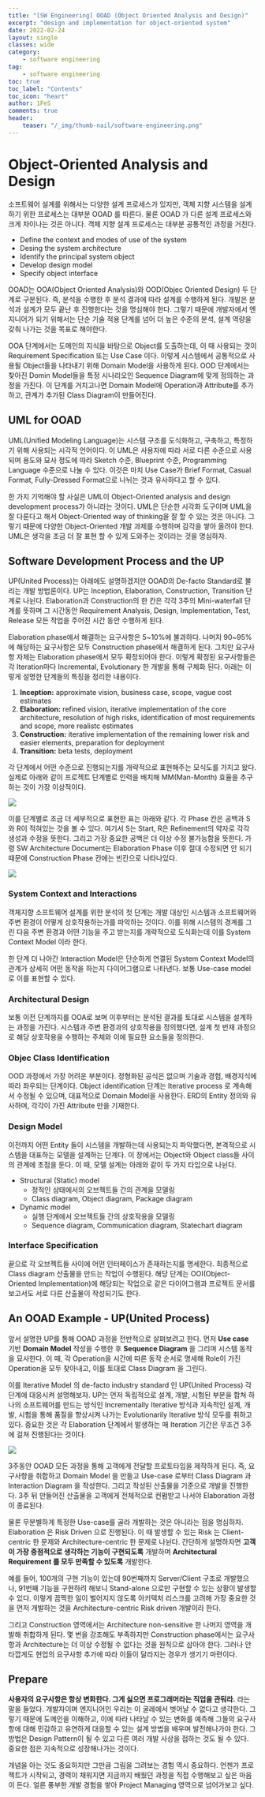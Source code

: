 ```yaml
---
title: "[SW Engineering] OOAD (Object Oriented Analysis and Design)"
excerpt: "design and implementation for object-oriented system"
date: 2022-02-24
layout: single
classes: wide
category:
    - software engineering
tag:
    - software engineering
toc: true
toc_label: "Contents"
toc_icon: "heart"
author: 1FeS
comments: true
header:
    teaser: "/_img/thumb-nail/software-engineering.png"
---
```


# Object-Oriented Analysis and Design

소프트웨어 설계를 위해서는 다양한 설계 프로세스가 있지만, 객체 지향 시스템을 설계하기 위한 프로세스는 대부분 OOAD 를 따른다. 물론 OOAD 가 다른 설계 프로세스와 크게 차이나는 것은 아니다. 객체 지향 설계 프로세스는 대부분 공통적인 과정을 거친다.

- Define the context and modes of use of the system
- Desing the system architecture
- Identify the principal system object
- Develop design model
- Specify object interface

OOAD는 OOA(Object Oriented Analysis)와 OOD(Objec Oriented Design) 두 단계로 구분된다. 즉, 분석을 수행한 후 분석 결과에 따라 설계를 수행하게 된다. 개발은 분석과 설계가 모두 끝난 후 진행한다는 것을 명심해야 한다. 그렇기 때문에 개발자에서 엔지니어가 되기 위해서는 단순 기술 적용 단계를 넘어 더 높은 수준의 분석, 설계 역량을 갖춰 나가는 것을 목표로 해야한다.

OOA 단계에서는 도메인의 지식을 바탕으로 Object를 도출하는데, 이 때 사용되는 것이 Requirement Specification 또는 Use Case 이다. 이렇게 시스템에서 공통적으로 사용될 Object들을 나타내기 위해 Domain Model을 사용하게 된다. OOD 단계에서는 찾아진 Domin Model들을 특정 시나리오인 Sequence Diagram에 맞게 정의하는 과정을 가진다. 이 단계를 거치고나면 Domain Model에 Operation과 Attribute를 추가하고, 관계가 추가된 Class Diagram이 만들어진다.

## UML for OOAD

UML(Unified Modeling Language)는 시스템 구조를 도식화하고, 구축하고, 특정하기 위해 사용되는 시각적 언어이다. 이 UML은 사용자에 따라 서로 다른 수준으로 사용되며 용도와 묘사 정도에 따라 Sketch 수준, Blueprint 수준, Programming Language 수준으로 나눌 수 있다. 이것은 마치 Use Case가 Brief Format, Casual Format, Fully-Dressed Format으로 나뉘는 것과 유사하다고 할 수 있다.

한 가지 기억해야 할 사실은 UML이 Object-Oriented analysis and design development process가 아니라는 것이다. UML은 단순한 시각화 도구이며 UML을 잘 다룬다고 해서 Object-Oriented way of thinking을 잘 할 수 있는 것은 아니다. 그렇기 때문에 다양한 Object-Oriented 개발 과제를 수행하며 감각을 쌓아 올려야 한다. UML은 생각을 조금 더 잘 표현 할 수 있게 도와주는 것이라는 것을 명심하자.

## Software Development Process and the UP

UP(United Process)는 아래에도 설명하겠지만 OOAD의 De-facto Standard로 불리는 개발 방법론이다. UP는 Inception, Elaboration, Construction, Transition 단계로 나뉜다. Elaboration과 Construction의 한 칸은 각각 3주의 Mini-waterfall 단계를 뜻하며 그 시간동안 Requirement Analysis, Design, Implementation, Test, Release 모든 작업을 주어진 시간 동안 수행하게 된다.

Elaboration phase에서 해결하는 요구사항은 5~10%에 불과하다. 나머지 90~95%에 해당하는 요구사항은 모두 Construction phase에서 해결하게 된다. 그치만 요구사항 자체는 Elaboration phase에서 모두 확정되어야 한다. 이렇게 확정된 요구사항들은 각 Iteration마다 Incremental, Evolutionary 한 개발을 통해 구체화 된다. 아래는 이렇게 설명한 단계들의 특징을 정리한 내용이다.

1. **Inception:** approximate vision, business case, scope, vague cost estimates
2. **Elaboration:** refined vision, iterative implementation of the core architecture, resolution of high risks, identification of most requirements and scope, more realistc estimates
3. **Construction:** iterative implementation of the remaining lower risk and easier elements, preparation for deployment
4. **Transition:** beta tests, deployment

각 단계에서 어떤 수준으로 진행되는지를 개략적으로 표현해주는 모식도를 가지고 왔다. 실제로 아래와 같이 프로젝트 단계별로 인력을 배치해 MM(Man-Month) 효율을 추구하는 것이 가장 이상적이다.

<img src="/_img/2022-08-22/up-disciplines.png">

이를 단계별로 조금 더 세부적으로 표현한 표는 아래와 같다. 각 Phase 칸은 공백과 S와 R이 적혀있는 것을 볼 수 있다. 여기서 S는 Start, R은 Refinement의 약자로 각각 생성과 수정을 뜻한다. 그리고 가장 중요한 공백은 더 이상 수정 불가능함을 뜻한다. 가령 SW Architecture Document는 Elaboration Phase 이후 절대 수정되면 안 되기 때문에 Construction Phase 칸에는 빈칸으로 나타나있다.

<img src="/_img/2022-08-22/table-sample-development-case-s-start-r-refine.png">

### System Context and Interactions

객체지향 소프트웨어 설계를 위한 분석의 첫 단계는 개발 대상인 시스템과 소프트웨어와 주변 환경이 어떻게 상호작용하는가를 파악하는 것이다. 이를 위해 시스템의 경계를 그린 다음 주변 환경과 어떤 기능을 주고 받는지를 개략적으로 도식화는데 이를 System Context Model 이라 한다.

한 단계 더 나아간 Interaction Model은 단순하게 연결된 System Context Model의 관계가 상세히 어떤 동작을 하는지 다이어그램으로 나타낸다. 보통 Use-case model 로 이를 표현할 수 있다.

### Architectural Design

보통 이전 단계까지를 OOA로 보며 이후부터는 분석된 결과를 토대로 시스템을 설계하는 과정을 가진다. 시스템과 주변 환경과의 상호작용을 정의했다면, 설계 첫 번재 과정으로 해당 상호작용을 수행하는 주체와 이에 필요한 요소들을 정의한다.

### Objec Class Identification

OOD 과정에서 가장 어려운 부분이다. 정형화된 공식은 없으며 기술과 경험, 배경지식에 따라 좌우되는 단계이다. Object identification 단계는 Iterative process 로 계속해서 수정될 수 있으며, 대표적으로 Domain Model을 사용한다. ERD의 Entity 정의와 유사하며, 각각이 가진 Attribute 만을 기재한다.

### Design Model

이전까지 어떤 Entity 들이 시스템을 개발하는데 사용되는지 파악했다면, 본격적으로 시스템을 대표하는 모델을 설계하는 단계다. 이 장에서는 Object와 Object class들 사이의 관계에 초점을 둔다. 이 때, 모델 설계는 아래와 같이 두 가지 타입으로 나뉜다.

- Structural (Static) model
    - 정적인 상태에서의 오브젝트들 간의 관계을 모델링
    - Class diagram, Object diagram, Package diagram
- Dynamic model
    - 실행 단계에서 오브젝트들 간의 상호작용을 모델링
    - Sequence diagram, Communication diagram, Statechart diagram

### Interface Specification

끝으로 각 오브젝트들 사이에 어떤 인터페이스가 존재하는지를 명세한다. 최종적으로 Class diagram 산출물을 만드는 작업이 수행된다. 해당 단계는 OOI(Object-Oriented Implementation)에 해당되는 작업으로 같은 다이어그램과 프로젝트 문서를 보고서도 서로 다른 산출물이 작성되기도 한다.

## An OOAD Example - UP(United Process)

앞서 설명한 UP를 통해 OOAD 과정을 전반적으로 살펴보려고 한다. 먼저 **Use case** 기반 **Domain Model** 작성을 수행한 후 **Sequence Diagram** 을 그리며 시스템 동작을 묘사한다. 이 때, 각 Operation을 시간에 따른 동작 순서로 명세해 Role이 가진 Operation을 모두 찾아내고, 이를 토대로 Class Diagram 을 그린다. 

이를 Iterative Model 의 de-facto industry standard 인 UP(United Process) 각 단계에 대응시켜 설명해보자. UP는 먼저 독립적으로 설계, 개발, 시험된 부분을 합쳐 하나의 소프트웨어를 만드는 방식인 Incrementally Iterative 방식과 지속적인 설계, 개발, 시험을 통해 품질을 향상시켜 나가는 Evolutionarily Iterative 방식 모두를 취하고 있다. 중요한 것은 각 Elaboration 단계에서 발생하는 매 Iteration 기간은 무조건 3주에 걸쳐 진행된다는 것이다.

<img src="/_img/2022-08-22/united-process.png">

3주동안 OOAD 모든 과정을 통해 고객에게 전달할 프로토타입을 제작하게 된다. 즉, 요구사항을 취합하고 Domain Model 을 만들고 Use-case 로부터 Class Diagram 과 Interaction Diagram 을 작성한다. 그리고 작성된 산출물을 기준으로 개발을 진행한다. 3주 뒤 만들어진 산출물을 고객에게 전체적으로 컨펌받고 나서야 Elaboration 과정이 종료된다.

물론 무분별하게 특정한 Use-case를 골라 개발하는 것은 아니라는 점을 명심하자. Elaboration 은 Risk Driven 으로 진행된다. 이 때 발생할 수 있는 Risk 는 Client-centric 한 문제와 Architecture-centric 한 문제로 나뉜다. 간단하게 설명하자면 **고객이 가장 중점적으로 생각하는 기능이 구현되도록** 개발하며 **Architectural Requirement 를 모두 만족할 수 있도록** 개발한다.

예를 들어, 100개의 구현 기능이 있는데 90번째까지 Server/Client 구조로 개발했으나, 91번째 기능을 구현하려 해보니 Stand-alone 으로만 구현할 수 있는 상황이 발생할 수 있다. 이렇게 끔찍한 일이 벌어지지 않도록 아키텍처 리스크를 고려해 가장 중요한 것을 먼저 개발하는 것을 Architecture-centric Risk driven 개발이라 한다.

그리고 Construction 영역에서는 Architecture non-sensitive 한 나머지 영역을 개발해 취합하게 된다. 몇 번을 강조해도 부족하지만 Construction phase에서는 요구사항과 Architecture는 더 이상 수정될 수 없다는 것을 원칙으로 삼아야 한다. 그러나 안타깝게도 현업의 요구사항 추가에 따라 이들이 달라지는 경우가 생기기 마련이다.

## Prepare

**사용자의 요구사항은 항상 변화한다. 그게 싫으면 프로그래머라는 직업을 관둬라.** 라는 말을 들었다. 개발자이며 엔지니어인 우리는 이 굴레에서 벗어날 수 없다고 생각한다. 그렇기 때문에 도메인을 이해하고, 이에 따라 나타날 수 있는 변화를 예측해 그들의 요구사항에 대해 민감하고 유연하게 대응할 수 있는 설계 방법을 배우며 발전해나가야 한다. 그 방법은 Design Pattern이 될 수 있고 다른 여러 개발 사상을 접하는 것도 될 수 있다. 중요한 점은 지속적으로 성장해나가는 것이다.

개념을 아는 것도 중요하지만 그만큼 그림을 그려보는 경험 역시 중요하다. 언젠가 프로젝트가 시작되고, 경력이 채워지면 지금까지 배웠던 과정을 직접 수행해보고 싶은 마음이 든다. 얼른 풍부한 개발 경험을 쌓아 Project Managing 영역으로 넘어가보고 싶다.